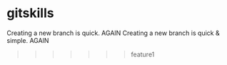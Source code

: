 # gitskills
Creating a new branch is quick.
AGAIN
Creating a new branch is quick & simple.
AGAIN
>>>>>>> feature1

